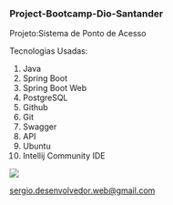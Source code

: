 <h3>Project-Bootcamp-Dio-Santander</h3>

Projeto:Sistema de Ponto de Acesso

Tecnologias Usadas:
1. Java 
 2. Spring Boot
 3. Spring Boot Web
 4. PostgreSQL 
 5. Github
 6. Git
 7. Swagger
 8. API
 9. Ubuntu
 10. Intellij Community IDE
 
 <img src="https://ibb.co/qD7LSbL"/>
 
 <sergio.desenvolvedor.web@gmail.com>
